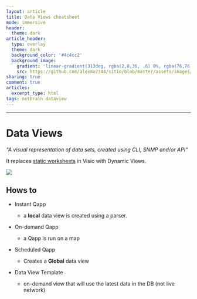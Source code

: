 ```yaml
---
layout: article
title: Data Views cheatsheet
mode: immersive
header:
  theme: dark
article_header:
  type: overlay
  theme: dark
  background_color: '#4c4cc2'
  background_image:
    gradient: 'linear-gradient(313deg, rgba(2,0,36, .6) 0%, rgba(76,76,194, .6) 47%, rgba(0,212,255, .6) 100%)'
    src: https://github.com/alexma2344/sitio/blob/master/assets/images/rainbows.jpg?raw=true"
sharing: true
comment: true
articles:
  excerpt_type: html
tags: netbrain dataview
---
```


<!--more-->

---

# Data Views

*"A visual representation of data sets, created using CLI, SNMP and/or API"*

It replaces [static worksheets](http://networkdiagram101.com/?page_id=113) in Visio with Dynamic Views.


<img src="https://github.com/alexma2344/sitio/blob/master/assets/images/dataviews-improvement.jpg?raw=true">


## Hows to

- Instant Qapp
	- a **local** data view is created using a parser.

- On-demand Qapp
	- a Qapp is run on a map

- Scheduled Qapp
	- Creates a **Global** data view

- Data View Template
	- on-demand view that will use the latest data in the DB (not live network)